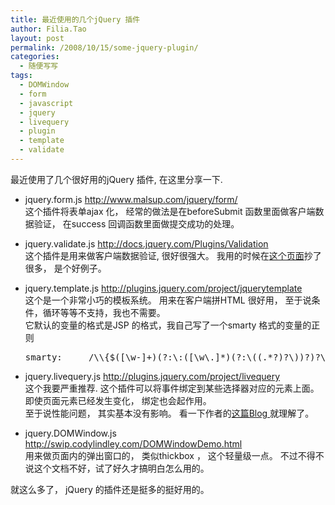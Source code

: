 ```yaml
---
title: 最近使用的几个jQuery 插件
author: Filia.Tao
layout: post
permalink: /2008/10/15/some-jquery-plugin/
categories:
  - 随便写写
tags:
  - DOMWindow
  - form
  - javascript
  - jquery
  - livequery
  - plugin
  - template
  - validate
---
```

最近使用了几个很好用的jQuery 插件, 在这里分享一下.

  * jquery.form.js <a href="http://www.malsup.com/jquery/form/" target="_blank">http://www.malsup.com/jquery/form/</a>  
    这个插件将表单ajax 化， 经常的做法是在beforeSubmit 函数里面做客户端数据验证， 在success 回调函数里面做提交成功的处理。
  * jquery.validate.js <a href="http://docs.jquery.com/Plugins/Validation" target="_blank">http://docs.jquery.com/Plugins/Validation<br /> </a>这个插件是用来做客户端数据验证, 很好很强大。 我用的时候在<a href="http://jquery.bassistance.de/validate/demo/milk/" target="_blank">这个页面</a>抄了很多， 是个好例子。
  * jquery.template.js <a href="http://plugins.jquery.com/project/jquerytemplate" target="_blank">http://plugins.jquery.com/project/jquerytemplate<br /> </a>这个是一个非常小巧的模板系统。 用来在客户端拼HTML 很好用， 至于说条件，循环等等不支持，我也不需要。  
    它默认的变量的格式是JSP 的格式，我自己写了一个smarty 格式的变量的正则</p> 
    <pre>smarty:     /\\{$([\w-]+)(?:\:([\w\.]*)(?:\((.*?)?\))?)?\}/g</pre>

  * jquery.livequery.js <a href="http://plugins.jquery.com/project/livequery" target="_blank">http://plugins.jquery.com/project/livequery</a>  
    这个我要严重推荐. 这个插件可以将事件绑定到某些选择器对应的元素上面。 即使页面元素已经发生变化， 绑定也会起作用。  
    至于说性能问题， 其实基本没有影响。 看一下作者的<a href="http://blog.brandonaaron.net/2007/08/19/new-plugin-live-query/" target="_blank">这篇Blog </a>就理解了。
  * jquery.DOMWindow.js  <a href="http://swip.codylindley.com/DOMWindowDemo.html" target="_blank"><img src="file:///C:/DOCUME~1/filia/LOCALS~1/Temp/moz-screenshot.jpg" alt="" /><img src="file:///C:/DOCUME~1/filia/LOCALS~1/Temp/moz-screenshot-1.jpg" alt="" />http://swip.codylindley.com/DOMWindowDemo.html</a>  
    用来做页面内的弹出窗口的， 类似thickbox ， 这个轻量级一点。 不过不得不说这个文档不好，试了好久才搞明白怎么用的。

就这么多了， jQuery 的插件还是挺多的挺好用的。
